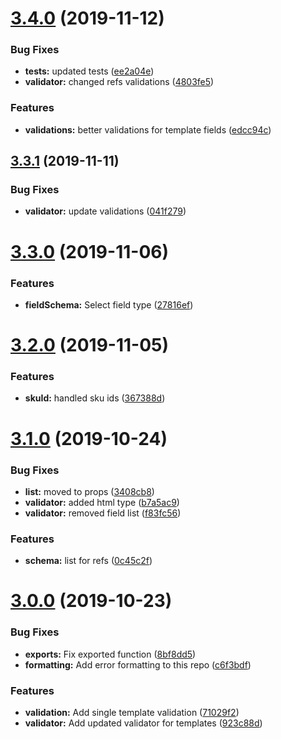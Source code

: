 # [3.4.0](https://github.com/tipeio/schema/compare/v3.3.1...v3.4.0) (2019-11-12)


### Bug Fixes

* **tests:** updated tests ([ee2a04e](https://github.com/tipeio/schema/commit/ee2a04ebf84131a5c01ccc4d15d875dfdfbe7b5d))
* **validator:** changed refs validations ([4803fe5](https://github.com/tipeio/schema/commit/4803fe5754cdff705b1b1d1c8274da25db71e71a))


### Features

* **validations:** better validations for template fields ([edcc94c](https://github.com/tipeio/schema/commit/edcc94cca7cdbe958fda61e9e1089a59a8584526))

## [3.3.1](https://github.com/tipeio/schema/compare/v3.3.0...v3.3.1) (2019-11-11)


### Bug Fixes

* **validator:** update validations ([041f279](https://github.com/tipeio/schema/commit/041f2794e33cc6c719c800569776468a1c2ac11f))

# [3.3.0](https://github.com/tipeio/schema/compare/v3.2.0...v3.3.0) (2019-11-06)


### Features

* **fieldSchema:** Select field type ([27816ef](https://github.com/tipeio/schema/commit/27816effc2faee6fe7f540495020ea32cfa0afb4))

# [3.2.0](https://github.com/tipeio/schema/compare/v3.1.0...v3.2.0) (2019-11-05)


### Features

* **skuId:** handled sku ids ([367388d](https://github.com/tipeio/schema/commit/367388da4fc19c42d3357aa7c5fd2898b1d814ec))

# [3.1.0](https://github.com/tipeio/schema/compare/v3.0.0...v3.1.0) (2019-10-24)


### Bug Fixes

* **list:** moved to props ([3408cb8](https://github.com/tipeio/schema/commit/3408cb87532d2a2743c53a53d90f65638b77f11d))
* **validator:** added html type ([b7a5ac9](https://github.com/tipeio/schema/commit/b7a5ac99c3396474bd9ac9255a501d51d8e4570d))
* **validator:** removed field list ([f83fc56](https://github.com/tipeio/schema/commit/f83fc56178873e8da195c85d022cc45950f016c8))


### Features

* **schema:** list for refs ([0c45c2f](https://github.com/tipeio/schema/commit/0c45c2fbd1544b04438180c24b8af6e4ad4f6550))

# [3.0.0](https://github.com/tipeio/schema/compare/v2.4.1...v3.0.0) (2019-10-23)


### Bug Fixes

* **exports:** Fix exported function ([8bf8dd5](https://github.com/tipeio/schema/commit/8bf8dd53e91c86664078fd88de9ce1a752c381e6))
* **formatting:** Add error formatting to this repo ([c6f3bdf](https://github.com/tipeio/schema/commit/c6f3bdfb68ae49677153ac3331b3a7671745e143))


### Features

* **validation:** Add single template validation ([71029f2](https://github.com/tipeio/schema/commit/71029f28df4141d0b4ef6202b46d3da6495cfb41))
* **validator:** Add updated validator for templates ([923c88d](https://github.com/tipeio/schema/commit/923c88d4b73786f10f6d7bd78802509b89fe5989))
